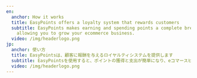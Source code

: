 ```yaml
---
en:
  anchor: How it works
  title: EasyPoints offers a loyalty system that rewards customers
  subtitle: EasyPoints makes earning and spending points a complete breeze,
    allowing you to grow your ecommerce business.
  video: /img/headerlogo.png
jp:
  anchor: 使い方
  title: EasyPointsは、顧客に報酬を与えるロイヤルティシステムを提供します
  subtitle: EasyPointsを使用すると、ポイントの獲得と支出が簡単になり、eコマースビジネスを成長させることができます。
  video: /img/headerlogo.png
---
```

